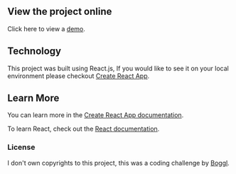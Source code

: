 ## View the project online
Click here to view a [demo](https://math-lk9wfltvh-moerabaya.vercel.app/).

## Technology

This project was built using React.js, If you would like to see it on your local environment please checkout [Create React App](https://github.com/facebook/create-react-app).

## Learn More

You can learn more in the [Create React App documentation](https://facebook.github.io/create-react-app/docs/getting-started).

To learn React, check out the [React documentation](https://reactjs.org/).

### License

I don't own copyrights to this project, this was a coding challenge by [Boggl](https://boggl.com/).
